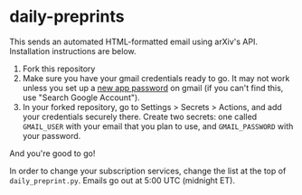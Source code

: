 # daily-preprints
 
This sends an automated HTML-formatted email using arXiv's API. Installation instructions are below.


1. Fork this repository
2. Make sure you have your gmail credentials ready to go. It may not work unless you set up a [new app password](https://support.google.com/mail/answer/185833?hl=en-GB) on gmail (if you can't find this, use "Search Google Account").
3. In your forked repository, go to Settings > Secrets > Actions, and add your credentials securely there. Create two secrets: one called `GMAIL_USER` with your email that you plan to use, and `GMAIL_PASSWORD` with your password.

And you're good to go!

In order to change your subscription services, change the list at the top of `daily_preprint.py`. Emails go out at 5:00 UTC (midnight ET).
